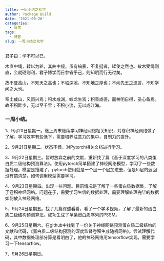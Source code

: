 ```yaml
---
title: 一周小结之劝学
author: Package Build
date: '2021-09-26'
categories:
  - 日常
tags:
  - 博客
slug: 一周小结之劝学
---
```

君子曰：学不可以已。

木直中绳，𫐓以为轮，其曲中规。虽有槁暴，不复挺者，𫐓使之然也。故木受绳则直，金就砺则利，君子博学而日参省乎己，则知明而行无过矣。

故不登高山，不知天之高也；不临深溪，不知地之厚也；不闻先王之遗言，不知学问之大也。

积土成山，风雨兴焉；积水成渊，蛟龙生焉；积善成德，而神明自得，圣心备焉。故不积跬步，无以至千里；不积小流，无以成江海。

### 一周小结。

1、9月20日星期一。继上周末继续学习神经网络相关知识，对卷积神经网络做了了解。学习效率有些低下，需要培养注意力的集中，自制力的提升。

2、9月21日星期二。状态不佳。对Pytorch相关文档进行学习。

3、9月22日星期三。暂时放弃之前的文献，重新找了篇《基于深度学习的八类蛋白质二级结构预测算法》。使用pytorch简单搭建了神经网络模型，学习了一些数据处理。模型是搭建了，pytorch使用就是一个层一个层加进去，但是fc层的返回没有搞清楚，如何调用模型需要学习。

4、9月23日星期四。出现一些问题。目前情况是了解了一些蛋白质数据集，了解了卷积神经网络。问题在于，需要学习生信的数据处理，需要理解处理完毕的数据如何放入神经网络。

5、9月24日星期五。找了几篇综述看看，看了一个学术视频，了解了最新的蛋白质二级结构预测算法。成功生成了单条蛋白质序列的PSSM。

6、9月25日星期六。在github中找到了一份关于神经网络预测蛋白质二级结构的文献和代码，《蛋白质二级结构预测的深度监督卷积生成随机网络》。尝试理解代码，其中数据处理部分算是看明白了，他的神经网络用tensorflow实现，需要学习一下tensorflow。

7、9月26日星期日。
